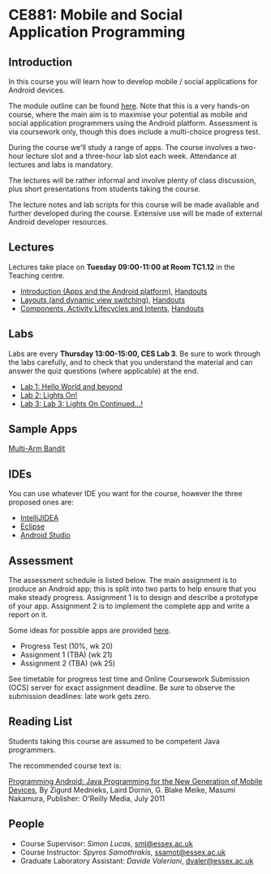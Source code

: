# CE881: Mobile and Social Application Programming

## Introduction
In this course you will learn how to develop mobile / social applications for Android devices.

The module outline can be found [here](http://www.essex.ac.uk/modules/default.aspx?coursecode=CE881&level=7&period=SP).  Note that this is a very hands-on course, where the main aim is to maximise your potential as mobile and social application programmers using the Android platform.  Assessment is via coursework only, though this does include a multi-choice progress test.

During the course we'll study a range of apps.  The course involves a two-hour lecture slot and a three-hour lab slot each week.  Attendance at lectures and labs is mandatory.

The lectures will be rather informal and involve plenty of class discussion, plus short presentations from students taking the course.

The lecture notes and lab scripts for this course will be made available and further developed during the course.  Extensive use will be made of external Android developer resources.

## Lectures
Lectures take place on **Tuesday 09:00-11:00 at Room TC1.12** in the Teaching centre. 

* [Introduction (Apps and the Android platform)](./slides/01-Introduction-slides.pdf), [Handouts](./slides/01-Introduction-handouts.pdf)
* [Layouts (and dynamic view switching)](./slides/02-Layout-slides.pdf), [Handouts](./slides/02-Layout-handouts.pdf)
* [Components, Activity Lifecycles and Intents](./slides/03-Lifecycles-slides.pdf), [Handouts](./slides/03-Lifecycles-handouts.pdf)

## Labs
Labs are every **Thursday 13:00-15:00, CES Lab 3**. Be sure to work through the labs carefully, and to check that you understand the material and can answer the quiz questions (where applicable) at the end.

* [Lab 1: Hello World and beyond](./labs/lab1/01-labs.html)
* [Lab 2: Lights On!](./labs/lab2/02-labs.html)
* [Lab 3: Lab 3: Lights On Continued...!](./labs/lab3/03-labs.html)


## Sample Apps
[Multi-Arm Bandit](https://play.google.com/store/search?q=multi-arm+bandit)

## IDEs
You can use whatever IDE you want for the course, however the three proposed ones are:

*  [IntelliJIDEA](http://www.jetbrains.com/idea/)
*  [Eclipse](https://eclipse.org/)
*  [Android Studio](http://developer.android.com/sdk/index.html)

## Assessment

The assessment schedule is listed below.  The main assignment is to produce an Android app; this is split into two parts to help ensure that you make steady progress.  Assignment 1 is to design and describe a prototype of your app.  Assignment 2 is to implement the complete app and write a report on it.

Some ideas for possible apps are provided [here](./labs/suggestions/suggestions.html).

* Progress Test (10%, wk 20)
* Assignment 1 (TBA) (wk 21)
* Assignment 2 (TBA) (wk 25)

See timetable for progress test time and Online Coursework Submission (OCS) server for exact assignment deadline.  Be sure to observe the submission deadlines: late work gets zero.


## Reading List
Students taking this course are assumed to be competent Java programmers.

The recommended course text is:

[Programming Android: Java Programming for the New Generation of Mobile Devices](http://shop.oreilly.com/product/0636920010364.do), By Zigurd Mednieks, Laird Dornin, G. Blake Meike, Masumi Nakamura, Publisher: O'Reilly Media, July 2011

## People
* Course Supervisor: *Simon Lucas*, <sml@essex.ac.uk>
* Course Instructor: *Spyros Samothrakis*, <ssamot@essex.ac.uk>
* Graduate Laboratory Assistant: *Davide Valeriani*, <dvaler@essex.ac.uk>